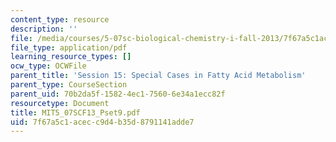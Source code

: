 ```yaml
---
content_type: resource
description: ''
file: /media/courses/5-07sc-biological-chemistry-i-fall-2013/7f67a5c1acecc9d4b35d8791141adde7_MIT5_07SCF13_Pset9.pdf
file_type: application/pdf
learning_resource_types: []
ocw_type: OCWFile
parent_title: 'Session 15: Special Cases in Fatty Acid Metabolism'
parent_type: CourseSection
parent_uid: 70b2da5f-1582-4ec1-7560-6e34a1ecc82f
resourcetype: Document
title: MIT5_07SCF13_Pset9.pdf
uid: 7f67a5c1-acec-c9d4-b35d-8791141adde7
---
```

